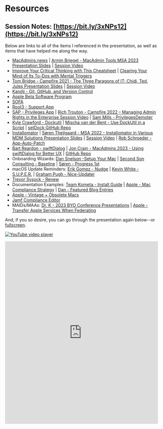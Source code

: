 # Resources

## Session Notes: [https://bit.ly/3xNPs12](https://bit.ly/3xNPs12)

Below are links to all of the items I referenced in the presentation, as well as items that have helped me along the way.

- [MacAdmins.news](https://macadmins.news) | [Armin Briegel - MacAdmin Tools MSA 2023 Presentation Slides](https://docs.macsysadmin.se/2023/pdf/day4session3.pdf) | [Session Video](https://docs.macsysadmin.se/2023/video_h265/Day4Session3.mp4)
- [Improve Your Critical Thinking with This Cheatsheet](https://web.archive.org/web/20230912154712/https:/lifehacker.com/improve-your-critical-thinking-with-this-cheatsheet-1843678157) | [Clearing Your Mind of Its To-Dos with Mental Triggers](https://www.linkedin.com/learning/time-management-fundamentals-14548057/clearing-your-mind-of-its-to-dos-with-mental-triggers)
- [Tom Bridge - Campfire 2021 - The Three Paragons of IT: Chidi, Ted, Jules Presentation Slides](https://tombridge.com/2021/07/08/the-three-paragons-of-it-chidi-ted-jules/) | [Session Video](https://www.youtube.com/embed/MAPRodESB-0)
- [Kandji - Git, GitHub, and Version Control](https://blog.kandji.io/git-github-and-version-control)
- [Apple Beta Software Program](https://beta.apple.com/it)
- [SOFA](http://sofa.macadmins.io/)
- [Root3 - Support App](https://github.com/root3nl/SupportApp)
- [SAP - Privileges App](https://github.com/SAP/macOS-enterprise-privileges) | [Rich Trouton - Campfire 2022 – Managing Admin Rights in the Enterprise Session Video](https://www.youtube.com/embed/f77k5Upvwws) | [Sam Mills - PrivilegesDemoter](https://github.com/sgmills/PrivilegesDemoter)
- [Kyle Crawford - Dockutil](https://github.com/kcrawford/dockutil) | [Mischa van der Bent - Use DockUtil in a Script](https://appleshare.it/posts/use-dockutil-in-a-script/) | [setDock GitHub Repo](https://github.com/mvdbent/setDock)
- [Installomator](https://github.com/installomator/installomator) | [Søren Theilgaard - MSA 2022 - Installomator in Various MDM Solutions Presentation Slides](https://docs.macsysadmin.se/2022/pdf/MSA22_SorenTheilgaard.pdf) | [Session Video](https://docs.macsysadmin.se/2022/video/day3session2.mp4) | [Rob Schroeder - App-Auto-Patch](https://github.com/robjschroeder/App-Auto-Patch)
- [Bart Reardon - swiftDialog](http://github.com/swiftDialog/swiftDialog/) | [Jon Crain - MacAdmins 2023 - Using swiftDialog for Better UX](https://www.youtube.com/embed/QtWNBn76LQM) | [GitHub Repo](https://github.com/joncrain/swiftdialog-psu)
- Onboarding Wizards: [Dan Snelson -Setup Your Mac](https://snelson.us/sym) | [Second Son Consulting - Baseline](https://github.com/SecondSonConsulting/Baseline) | [Søren - Progress 1st](https://github.com/Installomator/Installomator/blob/main/MDM/Progress%201st%20swiftDialog.sh)
- macOS Update Reminders: [Erik Gomez - Nudge](https://github.com/macadmins/nudge) | [Kevin White - S.U.P.E.R.](https://github.com/Macjutsu/super) | [Graham Pugh - Nice-Updater](https://github.com/grahampugh/nice-updater)
- [Trevor Sysock - Renew](https://github.com/SecondSonConsulting/renew)
- Documentation Examples: [Team Kometa - Install Guide](https://kometa.wiki/en/latest/kometa/install/local/) | [Apple - Mac Compliance Strategy](https://it-training.apple.com/tutorials/apt-deployment#developing-your-mac-compliance-strategy) | [Dan - Featured Blog Entries](https://snelson.us/featured/)
- [Apple - Vintage + Obsolete Macs](https://support.apple.com/en-us/102772)
- [Jamf Compliance Editor](https://trusted.jamf.com/docs/establishing-compliance-baselines)
- MAIDs/MAAs: [Dr. K - 2023 BYO Conference Presentations](https://www.modtitan.com/2023/10/resources-from-this-falls-byo.html) | [Apple - Transfer Apple Services When Federating](https://support.apple.com/guide/apple-business-manager/transfer-apple-services-when-federating-axm6603d9206/web)

And, if you so desire, you can go through the presentation again below--or [fullscreen](https://bigdoodr.github.io/ActiveUpdateCycleWebPage).

[![YouTube video player](https://img.youtube.com/vi/m2rdSycaACA/0.jpg)](https://www.youtube.com/embed/m2rdSycaACA?si=FxRziqh-eQW6JPn6)

<iframe src="https://bigdoodr.github.io/ActiveUpdateCycleWebPage" width="100%" height="600px" style="border:none;"></iframe>
